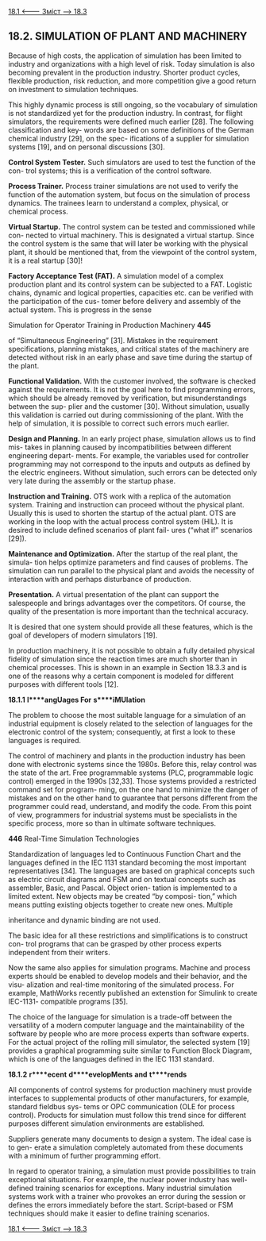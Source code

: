 [18.1 <--- ](18_1.md) [   Зміст   ](README.md) [--> 18.3](18_3.md)

## 18.2. SIMULATION OF PLANT AND MACHINERY

Because of high costs, the application of simulation has been limited to industry and organizations with a high level of risk. Today simulation is also becoming prevalent in the production industry. Shorter product cycles, flexible production, risk reduction, and more competition give a good return on investment to simulation techniques.

This highly dynamic process is still ongoing, so the vocabulary of simulation is not standardized yet for the production industry. In contrast, for flight simulators, the requirements were defined much earlier [28]. The following classification and key- words are based on some definitions of the German chemical industry [29], on the spec- ifications of a supplier for simulation systems [19], and on personal discussions [30].

**Control System Tester.** Such simulators are used to test the function of the con- trol systems; this is a verification of the control software.

**Process Trainer.** Process trainer simulations are not used to verify the function of the automation system, but focus on the simulation of process dynamics. The trainees learn to understand a complex, physical, or chemical process.

**Virtual Startup.** The control system can be tested and commissioned while con- nected to virtual machinery. This is designated a virtual startup. Since the control system is the same that will later be working with the physical plant, it should be mentioned that, from the viewpoint of the control system, it is a real startup [30]!

**Factory Acceptance Test (FAT).** A simulation model of a complex production plant and its control system can be subjected to a FAT. Logistic chains, dynamic and logical properties, capacities etc. can be verified with the participation of the cus- tomer before delivery and assembly of the actual system. This is progress in the sense



Simulation for Operator Training in Production Machinery               **445**

 

of “Simultaneous Engineering” [31]. Mistakes in the requirement specifications, planning mistakes, and critical states of the machinery are detected without risk in an early phase and save time during the startup of the plant.

**Functional Validation.** With the customer involved, the software is checked against the requirements. It is not the goal here to find programming errors, which should be already removed by verification, but misunderstandings between the sup- plier and the customer [30]. Without simulation, usually this validation is carried out during commissioning of the plant. With the help of simulation, it is possible to correct such errors much earlier.

**Design and Planning.** In an early project phase, simulation allows us to find mis- takes in planning caused by incompatibilities between different engineering depart- ments. For example, the variables used for controller programming may not correspond to the inputs and outputs as defined by the electric engineers. Without simulation, such errors can be detected only very late during the assembly or the startup phase.

**Instruction and Training.** OTS work with a replica of the automation system. Training and instruction can proceed without the physical plant. Usually this is used to shorten the startup of the actual plant. OTS are working in the loop with the actual process control system (HIL). It is desired to include defined scenarios of plant fail- ures (“what if” scenarios [29]).

**Maintenance and Optimization.** After the startup of the real plant, the simula- tion helps optimize parameters and find causes of problems. The simulation can run parallel to the physical plant and avoids the necessity of interaction with and perhaps disturbance of production.

**Presentation.** A virtual presentation of the plant can support the salespeople and brings advantages over the competitors. Of course, the quality of the presentation is more important than the technical accuracy.

It is desired that one system should provide all these features, which is the goal of developers of modern simulators [19].

In production machinery, it is not possible to obtain a fully detailed physical fidelity of simulation since the reaction times are much shorter than in chemical processes. This is shown in an example in Section 18.3.3 and is one of the reasons why a certain component is modeled for different purposes with different tools [12].

 

**18.1.1**             **l****angUages For** **s****iMUlation**

The problem to choose the most suitable language for a simulation of an industrial equipment is closely related to the selection of languages for the electronic control of the system; consequently, at first a look to these languages is required.

The control of machinery and plants in the production industry has been done with electronic systems since the 1980s. Before this, relay control was the state of the art. Free programmable systems (PLC, programmable logic control) emerged in the 1990s [32,33]. Those systems provided a restricted command set for program- ming, on the one hand to minimize the danger of mistakes and on the other hand to guarantee that persons different from the programmer could read, understand, and modify the code. From this point of view, programmers for industrial systems must be specialists in the specific process, more so than in ultimate software techniques.



**446**                                       Real-Time Simulation Technologies

 

Standardization of languages led to Continuous Function Chart and the languages defined in the IEC 1131 standard becoming the most important representatives [34]. The languages are based on graphical concepts such as electric circuit diagrams and FSM and on textual concepts such as assembler, Basic, and Pascal. Object orien- tation is implemented to a limited extent. New objects may be created “by composi- tion,” which means putting existing objects together to create new ones. Multiple

inheritance and dynamic binding are not used.

The basic idea for all these restrictions and simplifications is to construct con- trol programs that can be grasped by other process experts independent from their writers.

Now the same also applies for simulation programs. Machine and process experts should be enabled to develop models and their behavior, and the visu- alization and real-time monitoring of the simulated process. For example, MathWorks recently published an extenstion for Simulink to create IEC-1131- compatible programs [35].

The choice of the language for simulation is a trade-off between the versatility of a modern computer language and the maintainability of the software by people who are more process experts than software experts. For the actual project of the rolling mill simulator, the selected system [19] provides a graphical programming suite similar to Function Block Diagram, which is one of the languages defined in the IEC 1131 standard.

 

**18.1.2**              **r****ecent** **d****evelopMents** **and** **t****rends**

All components of control systems for production machinery must provide interfaces to supplemental products of other manufacturers, for example, standard fieldbus sys- tems or OPC communication (OLE for process control). Products for simulation must follow this trend since for different purposes different simulation environments are established.

Suppliers generate many documents to design a system. The ideal case is to gen- erate a simulation completely automated from these documents with a minimum of further programming effort.

In regard to operator training, a simulation must provide possibilities to train exceptional situations. For example, the nuclear power industry has well-defined training scenarios for exceptions. Many industrial simulation systems work with a trainer who provokes an error during the session or defines the errors immediately before the start. Script-based or FSM techniques should make it easier to define training scenarios.

[18.1 <--- ](18_1.md) [   Зміст   ](README.md) [--> 18.3](18_3.md)